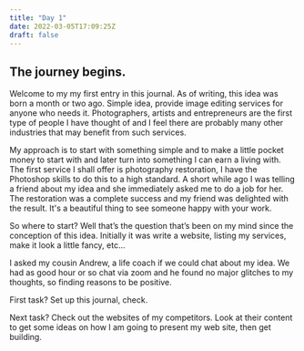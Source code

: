 ```yaml
---
title: "Day 1"
date: 2022-03-05T17:09:25Z
draft: false
---
```


## The journey begins.

Welcome to my my first entry in this journal. As of writing, this idea was born a month or two ago.  Simple idea, provide image editing services for anyone who needs it.  Photographers, artists and entrepreneurs are the first type of people I have thought of and I feel there are probably many other industries that may benefit from such services.  

My approach is to start with something simple and to make a little pocket money to start with and later turn into something I can earn a living with.  The first service I shall offer is photography restoration, I have the Photoshop skills to do this to a high standard.  A short while ago I was telling a friend about my idea and she immediately asked me to do a job for her. The restoration was a complete success and my friend was delighted with the result.  It's a beautiful thing to see someone happy with your work.

So where to start? Well that’s the question that’s been on my mind since the conception of this idea. Initially it was write a website, listing my services, make it look a little fancy, etc…  

I asked my cousin Andrew, a life coach if we could chat about my idea.  We had as good hour or so chat via zoom and he found no major glitches to my thoughts, so finding reasons to be positive.

First task? Set up this journal, check.

Next task? Check out the websites of my competitors. Look at their content to get some ideas on how I am going to present my web site, then get building.